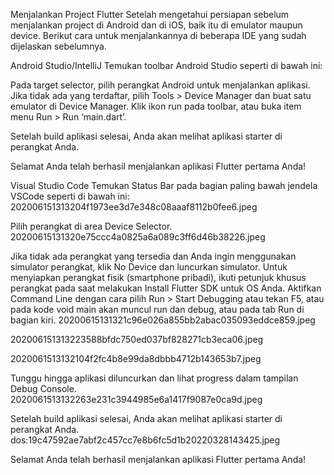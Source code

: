 Menjalankan Project Flutter
Setelah mengetahui persiapan sebelum menjalankan project di Android dan di iOS, baik itu di emulator maupun device. Berikut cara untuk menjalankannya di beberapa IDE yang sudah dijelaskan sebelumnya.

Android Studio/IntelliJ
Temukan toolbar Android Studio seperti di bawah ini:

Pada target selector, pilih perangkat Android untuk menjalankan aplikasi. Jika tidak ada yang terdaftar, pilih Tools > Device Manager dan buat satu emulator di Device Manager.
Klik ikon run pada toolbar, atau buka item menu Run > Run ‘main.dart’.

Setelah build aplikasi selesai, Anda akan melihat aplikasi starter di perangkat Anda.

Selamat Anda telah berhasil menjalankan aplikasi Flutter pertama Anda!

Visual Studio Code
Temukan Status Bar pada bagian paling bawah jendela VSCode seperti di bawah ini:
202006151313204f1973ee3d7e348c08aaaf8112b0fee6.jpeg

Pilih perangkat di area Device Selector.
20200615131320e75ccc4a0825a6a089c3ff6d46b38226.jpeg

Jika tidak ada perangkat yang tersedia dan Anda ingin menggunakan simulator perangkat, klik No Device dan luncurkan simulator.
Untuk menyiapkan perangkat fisik (smartphone pribadi), ikuti petunjuk khusus perangkat pada saat melakukan Install Flutter SDK untuk OS Anda.
Aktifkan Command Line dengan cara pilih Run > Start Debugging atau tekan F5, atau pada kode void main akan muncul run dan debug, atau pada tab Run di bagian kiri.
20200615131321c96e026a855bb2abac035093eddce859.jpeg

202006151313223588bfdc750ed037bf828271cb3eca06.jpeg

2020061513132104f2fc4b8e99da8dbbb4712b143653b7.jpeg

Tunggu hingga aplikasi diluncurkan dan lihat progress dalam tampilan Debug Console.
2020061513132263e231c3944985e6a1417f9087e0ca9d.jpeg

Setelah build aplikasi selesai, Anda akan melihat aplikasi starter di perangkat Anda.
dos:19c47592ae7abf2c457cc7e8b6fc5d1b20220328143425.jpeg

Selamat Anda telah berhasil menjalankan aplikasi Flutter pertama Anda!

